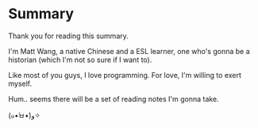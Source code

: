 # Summary

Thank you for reading this summary.

I'm Matt Wang, a native Chinese and a ESL learner, one who's gonna be a historian (which I'm not so sure if I want to).

Like most of you guys, I love programming. For love, I'm willing to exert myself.

Hum.. seems there will be a set of reading notes I'm gonna take.

(๑•̀ㅂ•́)و✧

